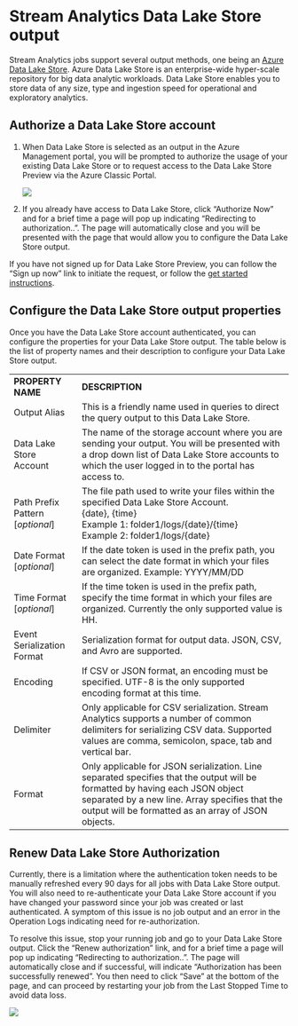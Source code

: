 <properties
    pageTitle="Stream Analytics Data Lake Store Output | Microsoft Azure"
    description="Configuration of authentication and authorization of an Azure Data Lake Store in a Stream Analytics job"
    keywords=""
    services="stream-analytics"
    documentationCenter=""
    authors="jeffstokes72"
    manager="jhubbard"
    editor="cgronlun"
/>

<tags
    ms.service="stream-analytics"
    ms.devlang="na"
    ms.topic="article"
    ms.tgt_pltfrm="na"
    ms.workload="big-data"
    ms.date="09/26/2016"
    ms.author="jeffstok"
/>

# <a name="stream-analytics-data-lake-store-output"></a>Stream Analytics Data Lake Store output

Stream Analytics jobs support several output methods, one being an [Azure Data Lake Store](https://azure.microsoft.com/services/data-lake-store/). Azure Data Lake Store is an enterprise-wide hyper-scale repository for big data analytic workloads. Data Lake Store enables you to store data of any size, type and ingestion speed for operational and exploratory analytics.

## <a name="authorize-a-data-lake-store-account"></a>Authorize a Data Lake Store account

1.  When Data Lake Store is selected as an output in the Azure Management portal, you will be prompted to authorize the usage of your existing Data Lake Store or to request access to the Data Lake Store Preview via the Azure Classic Portal.

    ![](media/stream-analytics-data-lake-output/stream-analytics-data-lake-output-authorization.png)  

2.  If you already have access to Data Lake Store, click “Authorize Now” and for a brief time a page will pop up indicating “Redirecting to authorization..”. The page will automatically close and you will be presented with the page that would allow you to configure the Data Lake Store output.

If you have not signed up for Data Lake Store Preview, you can follow the “Sign up now” link to initiate the request, or follow the [get started instructions](../data-lake-store/data-lake-store-get-started-portal.md).

## <a name="configure-the-data-lake-store-output-properties"></a>Configure the Data Lake Store output properties

Once you have the Data Lake Store account authenticated, you can configure the properties for your Data Lake Store output. The table below is the list of property names and their description to configure your Data Lake Store output.

<table>
<tbody>
<tr>
<td><B>PROPERTY NAME</B></td>
<td><B>DESCRIPTION</B></td>
</tr>
<tr>
<td>Output Alias</td>
<td>This is a friendly name used in queries to direct the query output to this Data Lake Store.</td>
</tr>
<tr>
<td>Data Lake Store Account</td>
<td>The name of the storage account where you are sending your output. You will be presented with a drop down list of Data Lake Store accounts to which the user logged in to the portal has access to.</td>
</tr>
<tr>
<td>Path Prefix Pattern [<I>optional</I>]</td>
<td>The file path used to write your files within the specified Data Lake Store Account. <BR>{date}, {time}<BR>Example 1: folder1/logs/{date}/{time}<BR>Example 2: folder1/logs/{date}</td>
</tr>
<tr>
<td>Date Format [<I>optional</I>]</td>
<td>If the date token is used in the prefix path, you can select the date format in which your files are organized. Example: YYYY/MM/DD</td>
</tr>
<tr>
<td>Time Format [<I>optional</I>]</td>
<td>If the time token is used in the prefix path, specify the time format in which your files are organized. Currently the only supported value is HH.</td>
</tr>
<tr>
<td>Event Serialization Format</td>
<td>Serialization format for output data. JSON, CSV, and Avro are supported.</td>
</tr>
<tr>
<td>Encoding</td>
<td>If CSV or JSON format, an encoding must be specified. UTF-8 is the only supported encoding format at this time.</td>
</tr>
<tr>
<td>Delimiter</td>
<td>Only applicable for CSV serialization. Stream Analytics supports a number of common delimiters for serializing CSV data. Supported values are comma, semicolon, space, tab and vertical bar.</td>
</tr>
<tr>
<td>Format</td>
<td>Only applicable for JSON serialization. Line separated specifies that the output will be formatted by having each JSON object separated by a new line. Array specifies that the output will be formatted as an array of JSON objects.</td>
</tr>
</tbody>
</table>

## <a name="renew-data-lake-store-authorization"></a>Renew Data Lake Store Authorization

Currently, there is a limitation where the authentication token needs to be manually refreshed every 90 days for all jobs with Data Lake Store output. You will also need to re-authenticate your Data Lake Store account if you have changed your password since your job was created or last authenticated. A symptom of this issue is no job output and an error in the Operation Logs indicating need for re-authorization.

To resolve this issue, stop your running job and go to your Data Lake Store output. Click the “Renew authorization” link, and for a brief time a page will pop up indicating “Redirecting to authorization..”. The page will automatically close and if successful, will indicate “Authorization has been successfully renewed”. You then need to click “Save” at the bottom of the page, and can proceed by restarting your job from the Last Stopped Time to avoid data loss.

![](media/stream-analytics-data-lake-output/stream-analytics-data-lake-output-renew-authorization.png)
